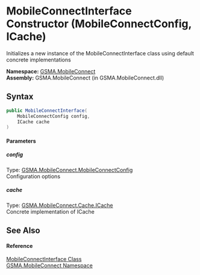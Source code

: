 MobileConnectInterface Constructor (MobileConnectConfig, ICache)
================================================================
Initializes a new instance of the MobileConnectInterface class using default concrete implementations

**Namespace:** [GSMA.MobileConnect][1]  
**Assembly:** GSMA.MobileConnect (in GSMA.MobileConnect.dll)

Syntax
------

```csharp
public MobileConnectInterface(
	MobileConnectConfig config,
	ICache cache
)
```

#### Parameters

##### *config*
Type: [GSMA.MobileConnect.MobileConnectConfig][2]  
Configuration options

##### *cache*
Type: [GSMA.MobileConnect.Cache.ICache][3]  
Concrete implementation of ICache


See Also
--------

#### Reference
[MobileConnectInterface Class][4]  
[GSMA.MobileConnect Namespace][1]  

[1]: ../README.md
[2]: ../MobileConnectConfig/README.md
[3]: ../../GSMA.MobileConnect.Cache/ICache/README.md
[4]: README.md
[5]: ../../_icons/Help.png